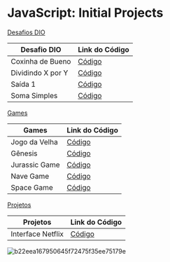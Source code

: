 # JavaScript: Initial Projects

[Desafios DIO](https://github.com/CarolinaCOliveira/JS_Projects/tree/main/Desafios%20DIO/JavaScript)

|     Desafio DIO     |    Link do Código   |
| ------------------- | ------------------- |
|   Coxinha de Bueno  |  [Código](https://github.com/CarolinaCOliveira/JavaScript_Projects/blob/main/Desafios%20DIO/JavaScript/coxinha_bueno.js) |
|  Dividindo X por Y  |  [Código](https://github.com/CarolinaCOliveira/JavaScript_Projects/blob/main/Desafios%20DIO/JavaScript/div_x_y.js) |
|       Saída 1       |  [Código](https://github.com/CarolinaCOliveira/JavaScript_Projects/blob/main/Desafios%20DIO/JavaScript/saida1.js) |
|     Soma Simples    |  [Código](https://github.com/CarolinaCOliveira/JavaScript_Projects/blob/main/Desafios%20DIO/JavaScript/soma_simples.js) |

[Games](https://github.com/CarolinaCOliveira/JS_Projects/tree/main/Games)

|       Games         |    Link do Código   |
| ------------------- | ------------------- |
|    Jogo da Velha    |  [Código](https://github.com/CarolinaCOliveira/JavaScript_Projects/tree/main/Games/DesafioProjeto1_Jogo%20da%20Velha/jogo_da_velha_DIO) |
|       Gênesis       |  [Código](https://github.com/CarolinaCOliveira/JavaScript_Projects/tree/main/Games/OrbiGames_Genesis/jogo_genesis) |
|    Jurassic Game    |  [Código](https://github.com/CarolinaCOliveira/JavaScript_Projects/tree/main/Games/OrbiGames_Jurassic/jurassic_game) |
|      Nave Game      |  [Código](https://github.com/CarolinaCOliveira/JavaScript_Projects/tree/main/Games/OrbiGames_Nave/nave_game) |
|      Space Game     |  [Código](https://github.com/CarolinaCOliveira/JavaScript_Projects/tree/main/Games/OrbiGames_Space/jogo_space) |

[Projetos](https://github.com/CarolinaCOliveira/JS_Projects/tree/main/Projetos)

|      Projetos       |    Link do Código   |
| ------------------- | ------------------- |
|  Interface Netflix  |  [Código](https://github.com/CarolinaCOliveira/JavaScript_Projects/tree/main/Projetos/Interface_Netflix) |


![b22eea167950645f72475f35ee75179e](https://user-images.githubusercontent.com/100866803/168940343-ba7495cd-0190-473f-9341-4a87451ceec2.jpg)


